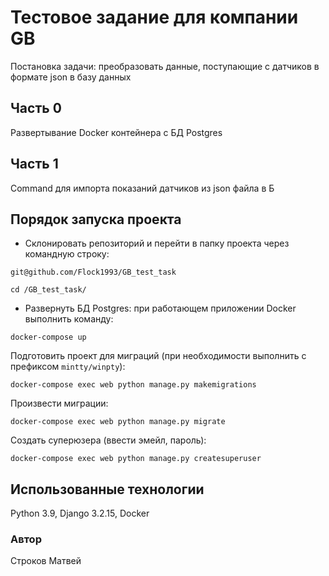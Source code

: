 # Тестовое задание для компании GB
Постановка задачи: преобразовать данные, поступающие с датчиков в формате json в базу данных
## Часть 0
Развертывание Docker контейнера с БД Postgres
## Часть 1
Command для импорта показаний датчиков из json файла в Б
## Порядок запуска проекта
- Склонировать репозиторий и перейти в папку проекта через командную строку:
```
git@github.com/Flock1993/GB_test_task
```
```
cd /GB_test_task/
```
- Развернуть БД Postgres: при работающем приложении Docker выполнить команду:
```
docker-compose up
```
Подготовить проект для миграций (при необходимости выполнить с префиксом ```mintty/winpty```):
```
docker-compose exec web python manage.py makemigrations
```
Произвести миграции:
```
docker-compose exec web python manage.py migrate
```
Создать суперюзера (ввести эмейл, пароль):
```
docker-compose exec web python manage.py createsuperuser
```
## Использованные технологии
Python 3.9, Django 3.2.15, Docker
### Автор
Строков Матвей
